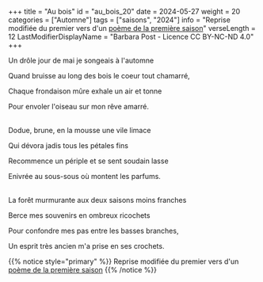 +++
title = "Au bois"
id = "au_bois_20"
date = 2024-05-27
weight = 20
categories = ["Automne"]
tags = ["saisons", "2024"]
info = "Reprise modifiée du premier vers d'un [poème de la première saison](../1_premiere_saison/automne)"
verseLength = 12
LastModifierDisplayName = "Barbara Post - Licence CC BY-NC-ND 4.0"
+++

Un drôle jour de mai je songeais à l'automne

Quand bruisse au long des bois le coeur tout chamarré,

Chaque frondaison mûre exhale un air et tonne

Pour envoler l'oiseau sur mon rêve amarré.

 \
Dodue, brune, en la mousse une vile limace

Qui dévora jadis tous les pétales fins

Recommence un périple et se sent soudain lasse

Enivrée au sous-sous où montent les parfums.

 \
La forêt murmurante aux deux saisons moins franches

Berce mes souvenirs en ombreux ricochets

Pour confondre mes pas entre les basses branches,

Un esprit très ancien m'a prise en ses crochets.

{{% notice style="primary" %}}
Reprise modifiée du premier vers d'un [poème de la première saison](../1_premiere_saison/automne)
{{% /notice %}}
